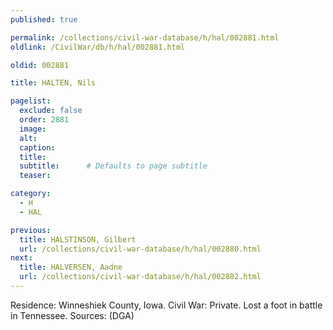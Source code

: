 ```yaml
---
published: true

permalink: /collections/civil-war-database/h/hal/002881.html
oldlink: /CivilWar/db/h/hal/002881.html

oldid: 002881

title: HALTEN, Nils

pagelist:
  exclude: false
  order: 2881
  image: 
  alt:
  caption:
  title:
  subtitle:      # Defaults to page subtitle
  teaser:

category: 
  - H 
  - HAL

previous:
  title: HALSTINSON, Gilbert
  url: /collections/civil-war-database/h/hal/002880.html  
next:
  title: HALVERSEN, Aadne
  url: /collections/civil-war-database/h/hal/002882.html   
---
```

Residence: Winneshiek County, Iowa. Civil War: Private. Lost a foot in battle in Tennessee. Sources: (DGA)